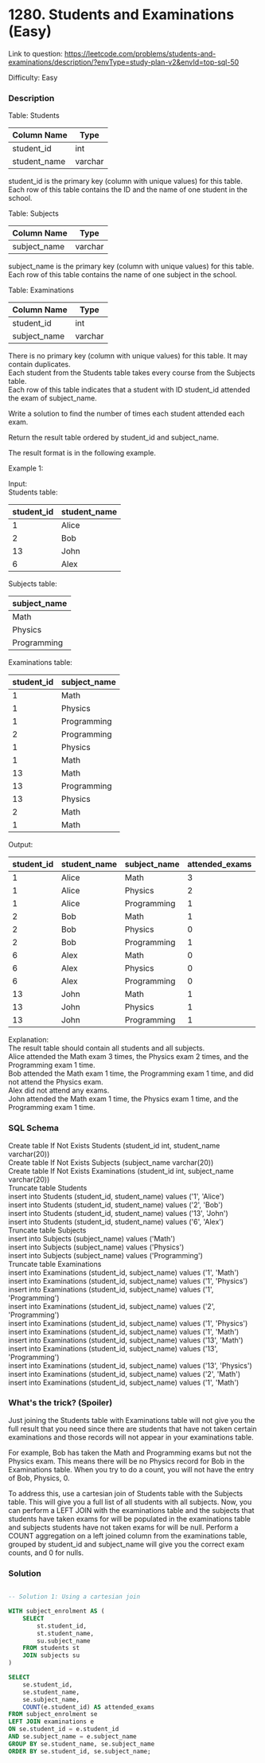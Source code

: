 # 1280. Students and Examinations (Easy)

Link to question: https://leetcode.com/problems/students-and-examinations/description/?envType=study-plan-v2&envId=top-sql-50

Difficulty: Easy

### Description

Table: Students


| Column Name   | Type    |
|---------------|---------|
| student_id    | int     |
| student_name  | varchar |

student_id is the primary key (column with unique values) for this table.\
Each row of this table contains the ID and the name of one student in the school.
 

Table: Subjects


| Column Name  | Type    |
|--------------|---------|
| subject_name | varchar |

subject_name is the primary key (column with unique values) for this table.\
Each row of this table contains the name of one subject in the school.
 

Table: Examinations


| Column Name  | Type    |
|--------------|---------|
| student_id   | int     |
| subject_name | varchar |

There is no primary key (column with unique values) for this table. It may contain duplicates.\
Each student from the Students table takes every course from the Subjects table.\
Each row of this table indicates that a student with ID student_id attended the exam of subject_name.
 

Write a solution to find the number of times each student attended each exam.

Return the result table ordered by student_id and subject_name.

The result format is in the following example.

 

Example 1:

Input: \
Students table:

| student_id | student_name |
|------------|--------------|
| 1          | Alice        |
| 2          | Bob          |
| 13         | John         |
| 6          | Alex         |

Subjects table:

| subject_name |
|--------------|
| Math         |
| Physics      |
| Programming  |

Examinations table:

| student_id | subject_name |
|------------|--------------|
| 1          | Math         |
| 1          | Physics      |
| 1          | Programming  |
| 2          | Programming  |
| 1          | Physics      |
| 1          | Math         |
| 13         | Math         |
| 13         | Programming  |
| 13         | Physics      |
| 2          | Math         |
| 1          | Math         |

Output: 

| student_id | student_name | subject_name | attended_exams |
|------------|--------------|--------------|----------------|
| 1          | Alice        | Math         | 3              |
| 1          | Alice        | Physics      | 2              |
| 1          | Alice        | Programming  | 1              |
| 2          | Bob          | Math         | 1              |
| 2          | Bob          | Physics      | 0              |
| 2          | Bob          | Programming  | 1              |
| 6          | Alex         | Math         | 0              |
| 6          | Alex         | Physics      | 0              |
| 6          | Alex         | Programming  | 0              |
| 13         | John         | Math         | 1              |
| 13         | John         | Physics      | 1              |
| 13         | John         | Programming  | 1              |

Explanation: \
The result table should contain all students and all subjects.\
Alice attended the Math exam 3 times, the Physics exam 2 times, and the Programming exam 1 time.\
Bob attended the Math exam 1 time, the Programming exam 1 time, and did not attend the Physics exam.\
Alex did not attend any exams.\
John attended the Math exam 1 time, the Physics exam 1 time, and the Programming exam 1 time.

### SQL Schema
Create table If Not Exists Students (student_id int, student_name varchar(20))\
Create table If Not Exists Subjects (subject_name varchar(20))\
Create table If Not Exists Examinations (student_id int, subject_name varchar(20))\
Truncate table Students\
insert into Students (student_id, student_name) values ('1', 'Alice')\
insert into Students (student_id, student_name) values ('2', 'Bob')\
insert into Students (student_id, student_name) values ('13', 'John')\
insert into Students (student_id, student_name) values ('6', 'Alex')\
Truncate table Subjects\
insert into Subjects (subject_name) values ('Math')\
insert into Subjects (subject_name) values ('Physics')\
insert into Subjects (subject_name) values ('Programming')\
Truncate table Examinations\
insert into Examinations (student_id, subject_name) values ('1', 'Math')\
insert into Examinations (student_id, subject_name) values ('1', 'Physics')\
insert into Examinations (student_id, subject_name) values ('1', 'Programming')\
insert into Examinations (student_id, subject_name) values ('2', 'Programming')\
insert into Examinations (student_id, subject_name) values ('1', 'Physics')\
insert into Examinations (student_id, subject_name) values ('1', 'Math')\
insert into Examinations (student_id, subject_name) values ('13', 'Math')\
insert into Examinations (student_id, subject_name) values ('13', 'Programming')\
insert into Examinations (student_id, subject_name) values ('13', 'Physics')\
insert into Examinations (student_id, subject_name) values ('2', 'Math')\
insert into Examinations (student_id, subject_name) values ('1', 'Math')

### What's the trick? (Spoiler)

Just joining the Students table with Examinations table will not give you the full result that you need since there are students that have not taken certain examinations and those records will not appear in your examinations table.

For example, Bob has taken the Math and Programming exams but not the Physics exam. This means there will be no Physics record for Bob in the Examinations table. When you try to do a count, you will not have the entry of Bob, Physics, 0.

To address this, use a cartesian join of Students table with the Subjects table. This will give you a full list of all students with all subjects. Now, you can perform a LEFT JOIN with the examinations table and the subjects that students have taken exams for will be populated in the examinations table and subjects students have not taken exams for will be null. Perform a COUNT aggregation on a left joined column from the examinations table, grouped by student_id and subject_name will give you the correct exam counts, and 0 for nulls.

### Solution

```sql

-- Solution 1: Using a cartesian join

WITH subject_enrolment AS (
    SELECT
        st.student_id,
        st.student_name,
        su.subject_name
    FROM students st
    JOIN subjects su
)

SELECT
    se.student_id,
    se.student_name,
    se.subject_name,
    COUNT(e.student_id) AS attended_exams
FROM subject_enrolment se
LEFT JOIN examinations e
ON se.student_id = e.student_id
AND se.subject_name = e.subject_name
GROUP BY se.student_name, se.subject_name
ORDER BY se.student_id, se.subject_name;
